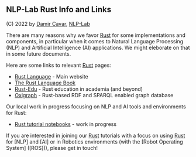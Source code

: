 ## NLP-Lab Rust Info and Links

(C) 2022 by [Damir Cavar], [NLP-Lab]

There are many reasons why we favor [Rust] for some implementations and components, in particular when it comes to Natural Language Processing (NLP) and Artificial Intelligence (AI) applications. We might eleborate on that in some future documents.

Here are some links to relevant [Rust] pages:

- [Rust Language](https://www.rust-lang.org/) - Main website
- [The Rust Language Book](https://doc.rust-lang.org/book/)
- [Rust-Edu](https://rust-edu.org/) - Rust education in academia (and beyond)
- [Oxigraph](https://github.com/oxigraph/) - Rust-based RDF and SPARQL enabled graph database


Our local work in progress focusing on NLP and AI tools and environments for Rust:

- [Rust tutorial notebooks](https://github.com/dcavar/rust-tutorial-notebooks) - work in progress


If you are interested in joining our [Rust] tutorials with a focus on using [Rust] for [NLP] and [AI] or in Robotics environments (with the [Robot Operating System] ([ROS])), please get in touch!



[Damir Cavar]: http://damir.cavar.me/ "Damir Cavar"
[NLP-Lab]: http://nlp-lab.org/ "NLP-Lab.org"
[NLP-Lab.org]: http://nlp-lab.org/ "NLP-Lab.org"
[Python]: https://www.python.org/ "Python"
[Rust]: https://www.rust-lang.org/ "Rust Language"
